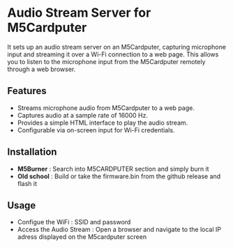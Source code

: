 # Audio Stream Server for M5Cardputer


It sets up an audio stream server on an M5Cardputer, capturing microphone input and streaming it over a Wi-Fi connection to a web page. This allows you to listen to the microphone input from the M5Cardputer remotely through a web browser.


## Features

- Streams microphone audio from M5Cardputer to a web page.
- Captures audio at a sample rate of 16000 Hz.
- Provides a simple HTML interface to play the audio stream.
- Configurable via on-screen input for Wi-Fi credentials.


## Installation

- <b>M5Burner</b> : Search into M5CARDPUTER section and simply burn it
- <b>Old school</b> : Build or take the firmware.bin from the github release and flash it


## Usage

- Configue the WiFi : SSID and password
- Access the Audio Stream : Open a browser and navigate to the local IP adress displayed on the M5cardputer screen

